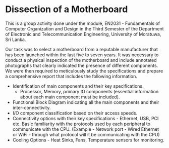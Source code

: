 # Dissection of a Motherboard #
This is a group activity done under the module, EN2031 - Fundamentals of Computer Organization and Design in the Third Semester of the Department of Electronic and Telecommunication Engineering, University of Moratuwa, Sri Lanka.

Our task was to select a motherboard from a reputable manufacturer that has been launched within the last five to seven years. It was necessary to conduct a physical inspection of the motherboard and include annotated photographs that clearly indicated the presence of different components. We were then required to meticulously study the specifications and prepare a comprehensive report that includes the following information.

- Identification of main components and their key specifications.
  - Processor, Memory, primary IO components (essential information about each main component must be included).
- Functional Block Diagram indicating all the main components and their inter-connectivity.
- I/O component classification based on their access speeds.
- Connectivity options with their key specifications - Ethernet, USB, PCI etc. Basic familiarity with the protocols used by each peripheral to communicate with the CPU. (Example - Network port - Wired Ethernet or WiFi - through what protocol will it be communicating with the CPU)  
- Cooling Options - Heat Sinks, Fans, Temperature sensors for monitoring.

